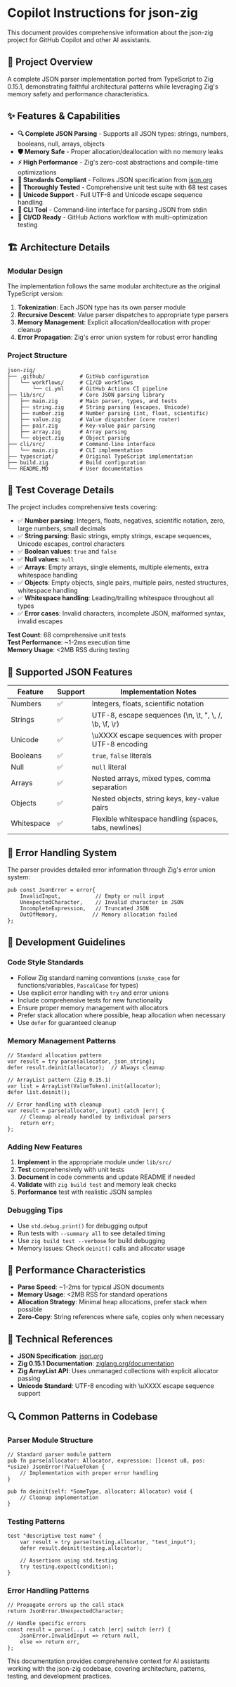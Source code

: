 # Copilot Instructions for json-zig

This document provides comprehensive information about the json-zig project for GitHub Copilot and other AI assistants.

## 🎯 Project Overview

A complete JSON parser implementation ported from TypeScript to Zig 0.15.1, demonstrating faithful architectural patterns while leveraging Zig's memory safety and performance characteristics.

## ✨ Features & Capabilities

- **🔍 Complete JSON Parsing** - Supports all JSON types: strings, numbers, booleans, null, arrays, objects
- **🛡️ Memory Safe** - Proper allocation/deallocation with no memory leaks
- **⚡ High Performance** - Zig's zero-cost abstractions and compile-time optimizations
- **🎯 Standards Compliant** - Follows JSON specification from [json.org](https://www.json.org/json-en.html)
- **🧪 Thoroughly Tested** - Comprehensive unit test suite with 68 test cases
- **📝 Unicode Support** - Full UTF-8 and Unicode escape sequence handling
- **🔧 CLI Tool** - Command-line interface for parsing JSON from stdin
- **🤖 CI/CD Ready** - GitHub Actions workflow with multi-optimization testing

## 🏗️ Architecture Details

### Modular Design

The implementation follows the same modular architecture as the original TypeScript version:

1. **Tokenization**: Each JSON type has its own parser module
2. **Recursive Descent**: Value parser dispatches to appropriate type parsers
3. **Memory Management**: Explicit allocation/deallocation with proper cleanup
4. **Error Propagation**: Zig's error union system for robust error handling

### Project Structure

```
json-zig/
├── .github/           # GitHub configuration
│   └── workflows/     # CI/CD workflows
│       └── ci.yml     # GitHub Actions CI pipeline
├── lib/src/           # Core JSON parsing library
│   ├── main.zig       # Main parser, types, and tests
│   ├── string.zig     # String parsing (escapes, Unicode)
│   ├── number.zig     # Number parsing (int, float, scientific)
│   ├── value.zig      # Value dispatcher (core router)
│   ├── pair.zig       # Key-value pair parsing
│   ├── array.zig      # Array parsing
│   └── object.zig     # Object parsing
├── cli/src/           # Command-line interface
│   └── main.zig       # CLI implementation
├── typescript/        # Original TypeScript implementation
├── build.zig          # Build configuration
└── README.MD          # User documentation
```

## 🧪 Test Coverage Details

The project includes comprehensive tests covering:

- ✅ **Number parsing**: Integers, floats, negatives, scientific notation, zero, large numbers, small decimals
- ✅ **String parsing**: Basic strings, empty strings, escape sequences, Unicode escapes, control characters
- ✅ **Boolean values**: `true` and `false`
- ✅ **Null values**: `null`
- ✅ **Arrays**: Empty arrays, single elements, multiple elements, extra whitespace handling
- ✅ **Objects**: Empty objects, single pairs, multiple pairs, nested structures, whitespace handling
- ✅ **Whitespace handling**: Leading/trailing whitespace throughout all types
- ✅ **Error cases**: Invalid characters, incomplete JSON, malformed syntax, invalid escapes

**Test Count**: 68 comprehensive unit tests  
**Test Performance**: ~1-2ms execution time  
**Memory Usage**: <2MB RSS during testing

## 🎯 Supported JSON Features

| Feature    | Support | Implementation Notes                                     |
| ---------- | ------- | -------------------------------------------------------- |
| Numbers    | ✅      | Integers, floats, scientific notation                    |
| Strings    | ✅      | UTF-8, escape sequences (\n, \t, \", \\, \/, \b, \f, \r) |
| Unicode    | ✅      | \uXXXX escape sequences with proper UTF-8 encoding       |
| Booleans   | ✅      | `true`, `false` literals                                 |
| Null       | ✅      | `null` literal                                           |
| Arrays     | ✅      | Nested arrays, mixed types, comma separation             |
| Objects    | ✅      | Nested objects, string keys, key-value pairs             |
| Whitespace | ✅      | Flexible whitespace handling (spaces, tabs, newlines)    |

## 🐛 Error Handling System

The parser provides detailed error information through Zig's error union system:

```zig
pub const JsonError = error{
    InvalidInput,           // Empty or null input
    UnexpectedCharacter,    // Invalid character in JSON
    IncompleteExpression,   // Truncated JSON
    OutOfMemory,           // Memory allocation failed
};
```

## 🔧 Development Guidelines

### Code Style Standards

- Follow Zig standard naming conventions (`snake_case` for functions/variables, `PascalCase` for types)
- Use explicit error handling with `try` and error unions
- Include comprehensive tests for new functionality
- Ensure proper memory management with allocators
- Prefer stack allocation where possible, heap allocation when necessary
- Use `defer` for guaranteed cleanup

### Memory Management Patterns

```zig
// Standard allocation pattern
var result = try parse(allocator, json_string);
defer result.deinit(allocator);  // Always cleanup

// ArrayList pattern (Zig 0.15.1)
var list = ArrayList(ValueToken).init(allocator);
defer list.deinit();

// Error handling with cleanup
var result = parse(allocator, input) catch |err| {
    // Cleanup already handled by individual parsers
    return err;
};
```

### Adding New Features

1. **Implement** in the appropriate module under `lib/src/`
2. **Test** comprehensively with unit tests
3. **Document** in code comments and update README if needed
4. **Validate** with `zig build test` and memory leak checks
5. **Performance** test with realistic JSON samples

### Debugging Tips

- Use `std.debug.print()` for debugging output
- Run tests with `--summary all` to see detailed timing
- Use `zig build test --verbose` for build debugging
- Memory issues: Check `deinit()` calls and allocator usage

## 🚀 Performance Characteristics

- **Parse Speed**: ~1-2ms for typical JSON documents
- **Memory Usage**: <2MB RSS for standard operations
- **Allocation Strategy**: Minimal heap allocations, prefer stack when possible
- **Zero-Copy**: String references where safe, copies only when necessary

## 📖 Technical References

- **JSON Specification**: [json.org](https://www.json.org/json-en.html)
- **Zig 0.15.1 Documentation**: [ziglang.org/documentation](https://ziglang.org/documentation/)
- **Zig ArrayList API**: Uses unmanaged collections with explicit allocator passing
- **Unicode Standard**: UTF-8 encoding with \uXXXX escape sequence support

## 🔍 Common Patterns in Codebase

### Parser Module Structure

```zig
// Standard parser module pattern
pub fn parse(allocator: Allocator, expression: []const u8, pos: *usize) JsonError!?ValueToken {
    // Implementation with proper error handling
}

pub fn deinit(self: *SomeType, allocator: Allocator) void {
    // Cleanup implementation
}
```

### Testing Patterns

```zig
test "descriptive test name" {
    var result = try parse(testing.allocator, "test_input");
    defer result.deinit(testing.allocator);

    // Assertions using std.testing
    try testing.expect(condition);
}
```

### Error Handling Patterns

```zig
// Propagate errors up the call stack
return JsonError.UnexpectedCharacter;

// Handle specific errors
const result = parse(...) catch |err| switch (err) {
    JsonError.InvalidInput => return null,
    else => return err,
};
```

This documentation provides comprehensive context for AI assistants working with the json-zig codebase, covering architecture, patterns, testing, and development practices.
